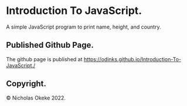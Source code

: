 # Introduction To JavaScript.
A simple JavaScript program to print name, height, and country.

## Published Github Page.
The github page is published at https://odinks.github.io/Introduction-To-JavaScript./

## Copyright.
© Nicholas Okeke 2022.
